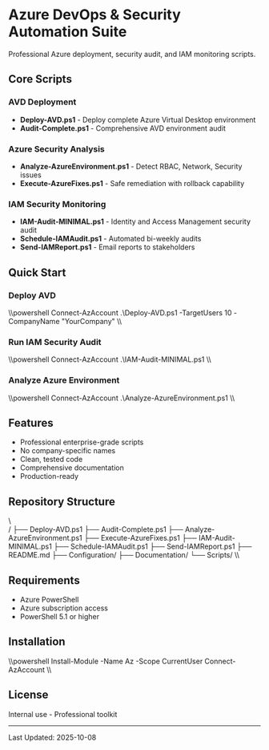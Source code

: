 # Azure DevOps & Security Automation Suite

Professional Azure deployment, security audit, and IAM monitoring scripts.

## Core Scripts

### AVD Deployment
- **Deploy-AVD.ps1** - Deploy complete Azure Virtual Desktop environment
- **Audit-Complete.ps1** - Comprehensive AVD environment audit

### Azure Security Analysis
- **Analyze-AzureEnvironment.ps1** - Detect RBAC, Network, Security issues
- **Execute-AzureFixes.ps1** - Safe remediation with rollback capability

### IAM Security Monitoring
- **IAM-Audit-MINIMAL.ps1** - Identity and Access Management security audit
- **Schedule-IAMAudit.ps1** - Automated bi-weekly audits
- **Send-IAMReport.ps1** - Email reports to stakeholders

## Quick Start

### Deploy AVD
\\\powershell
Connect-AzAccount
.\Deploy-AVD.ps1 -TargetUsers 10 -CompanyName "YourCompany"
\\\

### Run IAM Security Audit
\\\powershell
Connect-AzAccount
.\IAM-Audit-MINIMAL.ps1
\\\

### Analyze Azure Environment
\\\powershell
Connect-AzAccount
.\Analyze-AzureEnvironment.ps1
\\\

## Features

- Professional enterprise-grade scripts
- No company-specific names
- Clean, tested code
- Comprehensive documentation
- Production-ready

## Repository Structure

\\\
/
├── Deploy-AVD.ps1
├── Audit-Complete.ps1
├── Analyze-AzureEnvironment.ps1
├── Execute-AzureFixes.ps1
├── IAM-Audit-MINIMAL.ps1
├── Schedule-IAMAudit.ps1
├── Send-IAMReport.ps1
├── README.md
├── Configuration/
├── Documentation/
└── Scripts/
\\\

## Requirements

- Azure PowerShell
- Azure subscription access
- PowerShell 5.1 or higher

## Installation

\\\powershell
Install-Module -Name Az -Scope CurrentUser
Connect-AzAccount
\\\

## License

Internal use - Professional toolkit

---

Last Updated: 2025-10-08
